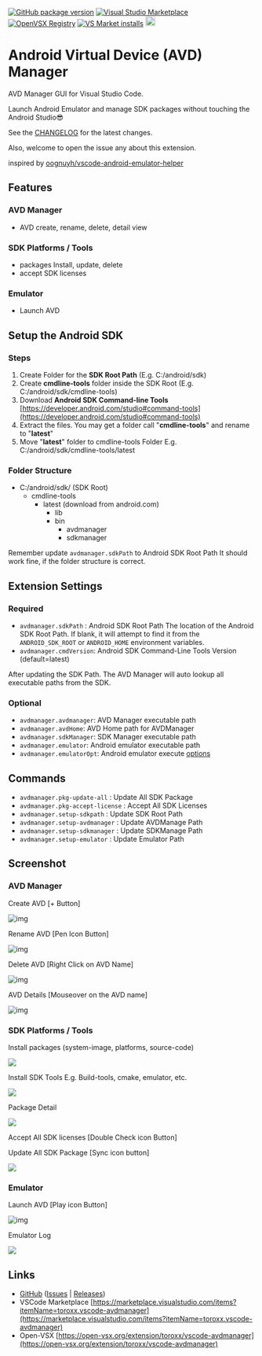 [![GitHub package version](https://img.shields.io/github/v/release/toroxx/vscode-avdmanager?include_prereleases&label=GitHub%20version)](https://github.com/toroxx/vscode-avdmanager)
[![Visual Studio Marketplace](https://img.shields.io/visual-studio-marketplace/v/toroxx.vscode-avdmanager?label=VS%20Marketplace&logo=sdf)](https://marketplace.visualstudio.com/items?itemName=toroxx.vscode-avdmanager)
[![OpenVSX Registry](https://img.shields.io/open-vsx/v/toroxx/vscode-avdmanager?label=Open%20VSX)](https://open-vsx.org/extension/toroxx/vscode-avdmanager)
[![VS Market installs](https://img.shields.io/visual-studio-marketplace/i/toroxx.vscode-avdmanager?color=green&label=Installs)](https://marketplace.visualstudio.com/items?itemName=toroxx.vscode-avdmanager)
<a target="_blank" href="https://www.buymeacoffee.com/toroxx12"><img src="https://www.buymeacoffee.com/assets/img/custom_images/orange_img.png" height="20px"></a>

# Android Virtual Device (AVD) Manager

AVD Manager GUI for Visual Studio Code.

Launch Android Emulator and manage SDK packages without touching the Android Studio😎

See the [CHANGELOG](CHANGELOG.md) for the latest changes.

Also, welcome to open the issue any about this extension.

inspired by [oognuyh/vscode-android-emulator-helper](https://github.com/oognuyh/vscode-android-emulator-helper)

## Features

### AVD Manager

* AVD create, rename, delete, detail view

### SDK Platforms / Tools

* packages Install, update, delete
* accept SDK licenses

### Emulator

* Launch AVD

## Setup the Android SDK

### Steps

1. Create Folder for the **SDK Root Path**  (E.g. C:/android/sdk)
2. Create **cmdline-tools** folder inside the SDK Root
   (E.g. C:/android/sdk/cmdline-tools)
3. Download **Android SDK Command-line Tools**
   [https://developer.android.com/studio#command-tools](https://developer.android.com/studio#command-tools)
4. Extract the files. You may get a folder call "**cmdline-tools**" and rename to "**latest**"
5. Move "**latest**" folder to cmdline-tools Folder
   E.g. C:/android/sdk/cmdline-tools/latest

### Folder Structure

* C:/android/sdk/ (SDK Root)
  * cmdline-tools
    * latest (download from android.com)
      * lib
      * bin
        * avdmanager
        * sdkmanager

Remember update `avdmanager.sdkPath` to Android SDK Root Path
It should work fine, if the folder structure is correct.

## Extension Settings

### Required

* `avdmanager.sdkPath` : Android SDK Root Path
  The location of the Android SDK Root Path. If blank, it will attempt to find it from the `ANDROID_SDK_ROOT` or `ANDROID_HOME` environment variables.
* `avdmanager.cmdVersion`: Android SDK Command-Line Tools Version (default=latest)

After updating the SDK Path. The AVD Manager will auto lookup all executable paths from the SDK.

### Optional

* `avdmanager.avdmanager`: AVD Manager executable path
* `avdmanager.avdHome`: AVD Home path for AVDManager
* `avdmanager.sdkManager`: SDK Manager executable path
* `avdmanager.emulator`: Android emulator executable path
* `avdmanager.emulatorOpt`: Android emulator execute [options](https://developer.android.com/studio/run/emulator-commandline)

## Commands

* `avdmanager.pkg-update-all` : Update All SDK Package
* `avdmanager.pkg-accept-license` : Accept All SDK Licenses
* `avdmanager.setup-sdkpath` : Update SDK Root Path
* `avdmanager.setup-avdmanager` : Update AVDManage Path
* `avdmanager.setup-sdkmanager` : Update SDKManage Path
* `avdmanager.setup-emulator` : Update Emulator Path

## Screenshot

### AVD Manager

Create AVD [+ Button]

![img](image/README/1647306492723.png)

Rename AVD [Pen Icon Button]

![img](image/README/1647306376053.png)

Delete AVD [Right Click on AVD Name]

![img](image/README/1647306333965.png)

AVD Details [Mouseover on the AVD name]

![img](image/README/1647306806230.png)

### SDK Platforms / Tools

Install packages (system-image, platforms, source-code)

![](image/README/1647845727856.png)

Install SDK Tools E.g. Build-tools, cmake, emulator, etc.

![](image/README/1647845760332.png)

Package Detail

![](image/README/1647666693038.png)

Accept All SDK licenses [Double Check icon Button]

Update All SDK Package [Sync icon button]

![](image/README/1647666810384.png)

### Emulator

Launch AVD [Play icon Button]

![img](image/README/1647306185675.png)

Emulator Log

![](image/README/1647845143589.png)

## Links

- [GitHub](https://github.com/toroxx/vscode-avdmanager) ([Issues](https://github.com/toroxx/vscode-avdmanager/issues) | [Releases](https://github.com/toroxx/vscode-avdmanager/releases))
- VSCode Marketplace
  [https://marketplace.visualstudio.com/items?itemName=toroxx.vscode-avdmanager](https://marketplace.visualstudio.com/items?itemName=toroxx.vscode-avdmanager)
- Open-VSX
  [https://open-vsx.org/extension/toroxx/vscode-avdmanager](https://open-vsx.org/extension/toroxx/vscode-avdmanager)
